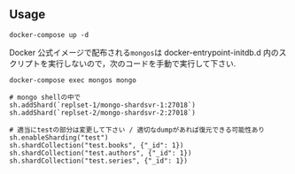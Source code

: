 ## Usage

```shell
docker-compose up -d
```

Docker 公式イメージで配布される`mongos`は docker-entrypoint-initdb.d 内のスクリプトを実行しないので，次のコードを手動で実行して下さい.

```shell
docker-compose exec mongos mongo

# mongo shellの中で
sh.addShard(`replset-1/mongo-shardsvr-1:27018`)
sh.addShard(`replset-2/mongo-shardsvr-2:27018`)

# 適当にtestの部分は変更して下さい / 適切なdumpがあれば復元できる可能性あり
sh.enableSharding("test")
sh.shardCollection("test.books", {"_id": 1})
sh.shardCollection("test.authors", {"_id": 1})
sh.shardCollection("test.series", {"_id": 1})
```
